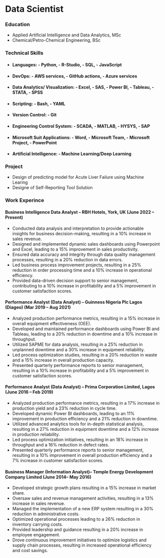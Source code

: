 
# Data Scientist

### Education 
- Applied Artificial Intelligence and Data Analytics, MSc
- Chemical/Petro-Chemical Engineering, BSc

### Technical Skills 
- #### Languages: - Python, - R-Studio, - SQL, - JavaScript
- #### DevOps: - AWS services, - GitHub actions, - Azure services
- #### Data Analytics/ Visualization: - Excel, - SAS, - Power BI, - Tableau, - STATA, - SPSS
- #### Scripting: - Bash, - YAML
- #### Version Control: - Git
- ####	Engineering Control System: - SCADA, - MATLAB, - HYSYS, - SAP
- ####	Microsoft Suit Applications: - Word, - Microsoft Team, - Microsoft Project, - PowerPoint
- ####	Artificial Intelligence: - Machine Learning/Deep Learning 

### Project
- Design of predicting model for Acute Liver Failure using Machine Learing
- Designe of Self-Reporting Tool Solution

### Work Experince 
#### Business Intelligence Data Analyst – RBH Hotels, York, UK	                                                                                         (June 2022 – Present)
-	Conducted data analysis and interpretation to provide actionable insights for business decision-making, resulting in a 10% increase in sales revenue.
- Designed and implemented dynamic sales dashboards using Powerpoint and Excel, leading to a 15% improvement in sales productivity.
-	Ensured data accuracy and integrity through data quality management processes, resulting in a 20% reduction in data errors.
-	Led business process improvement projects, resulting in a 25% reduction in order processing time and a 10% increase in operational efficiency.
-	Provided data-driven decision support to senior management, contributing to a 10% increase in profitability and a 5% improvement in customer satisfaction scores.
  
#### Performance Analyst (Data Analyst) – Guinness Nigeria Plc Lagos (Diageo)	                                                                           (Mar 2019 – Aug 2021)
-	Analyzed production performance metrics, resulting in a 15% increase in overall equipment effectiveness (OEE).
-	Developed and maintained performance dashboards using Power BI and Tableau, leading to a 20% reduction in downtime and a 10% increase in throughput.
-	Utilized SAPME for data analysis, resulting in a 25% reduction in unplanned downtime and a 30% increase in equipment reliability.
-	Led process optimization studies, resulting in a 20% reduction in waste and a 15% increase in overall production capacity.
-	Presented quarterly performance reports to senior management, resulting in a 10% increase in profitability and a 5% improvement in customer satisfaction scores.

#### Performance Analyst (Data Analyst) – Prima Corporation Limited, Lagos 	                                                                            (June 2016 – Feb 2019)
-	Analyzed production performance metrics, resulting in a 17% increase in production yield and a 23% reduction in cycle time.
-	Developed dynamic Power BI dashboards, leading to an 11% improvement in production efficiency and a 21% reduction in downtime.
-	Utilized advanced analytics tools for in-depth statistical analysis, resulting in a 27% reduction in equipment downtime and a 12% increase in production reliability.
-	Led process optimization initiatives, resulting in an 18% increase in throughput and a 16% reduction in defect rates.
-	Presented quarterly performance reports to senior management, resulting in a 10% improvement in overall production efficiency and a 7% increase in customer satisfaction scores.
  
#### Business Manager (Information Analyst)– Temple Energy Development Company Limited	                                                                 (June 2014– May 2016)
-	Developed strategic growth plans resulting in a 15% increase in market share.
-	Oversaw sales and revenue management activities, resulting in a 13% increase in sales revenue.
-	Managed the implementation of a new ERP system resulting in a 30% reduction in administrative costs.
-	Optimized operational processes leading to a 26% reduction in inventory carrying costs.
-	Provided leadership and guidance resulting in a 20% increase in employee engagement.
-	Drove continuous improvement initiatives to optimize logistics and supply chain processes, resulting in increased operational efficiency and cost savings.



